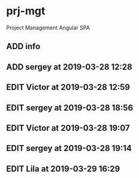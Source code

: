 # prj-mgt
Project Management Angular SPA

## ADD info
## ADD sergey at 2019-03-28 12:28
## EDIT Victor at 2019-03-28 12:59

## EDIT sergey at 2019-03-28 18:56
## EDIT Victor at 2019-03-28 19:07
## EDIT sergey at 2019-03-28 19:14

## EDIT Lila at 2019-03-29 16:29
